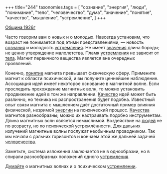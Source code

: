 +++
title="244"
taxonomies.tags = [
 "сознание",
 "энергия",
 "люди",
 "понимание",
 "тело",
 "человечество",
 "дума",
 "значение",
 "понятие",
 "качество",
 "мышление",
 "устремление",
]
+++

[Община 1926г](/agni/1926)

Часто говорим вам о новых и о молодых. Навсегда установим, что возраст не понимается под этими представлениями, — новость [сознания](/tags/сознание) и молодость [устремления](/tags/устремление). Не имеет [значения](/tags/значение) длина бороды; не ценно утверждение малолетства. Пламя [устремления](/tags/устремление) не зависит от [тела](/tags/тело). Магнит первичного вещества является вне очередных проявлений.   

Конечно, [понятие](/tags/понятие) магнита превышает физическую сферу. Примените магнит к области психической, и вы получите ценнейшее наблюдение. Ассоциация идей имеет некоторое основание в магнитной волне. Если проследить прохождение магнитных волн, то можно установить продвижение идей в том же направлении. [Качество](/tags/качество) идей может быть различно, но техника их распространения будет подобна. Известный опыт связи магнита с мышлением даёт достаточный пример влияния физической, незримой [энергии](/tags/энергия) на психический процесс. [Качества](/tags/качество) магнитов разнообразны; можно их настраивать подобно инструментам. Длина магнитных волн является немыслимой. Воздействие на [людей](/tags/люди) не по возрасту, но по психической устремлённости. Для дальних излучений магнитные волны послужат необычным проводником. Так мы начали с дальних горизонтов и кончаем этой же дальней задачей [человечества](/tags/человечество).   

Заметьте, система изложения заключается не в однообразии, но в спирали разнообразных положений одного [устремления](/tags/устремление).   

[Думайте](/tags/дума) о магнитных волнах и о психическом [устремлении](/tags/устремление).   

